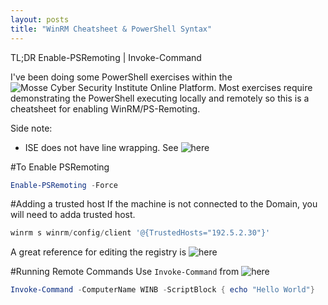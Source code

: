 ```yaml
---
layout: posts
title: "WinRM Cheatsheet & PowerShell Syntax"
---
```


TL;DR Enable-PSRemoting | Invoke-Command

I've been doing some PowerShell exercises within the ![Mosse Cyber Security Institute](https://www.mosse-institute.com/) Online Platform. Most exercises require demonstrating the PowerShell executing locally and remotely so this is a cheatsheet for enabling WinRM/PS-Remoting.



Side note:  
* ISE does not have line wrapping. See ![here](https://superuser.com/questions/871178/line-wrapping-in-powershell-ise-console)



#To Enable PSRemoting
```powershell
Enable-PSRemoting -Force
```


#Adding a trusted host
If the machine is not connected to the Domain, you will need to adda   trusted host.

```powershell
winrm s winrm/config/client '@{TrustedHosts="192.5.2.30"}'
```

A great reference for editing the registry is ![here](https://blog.netwrix.com/2018/09/11/how-to-get-edit-create-and-delete-registry-keys-with-powershell/)


#Running Remote Commands
Use `Invoke-Command` from ![here](https://docs.microsoft.com/en-us/powershell/module/microsoft.powershell.core/invoke-command?view=powershell-7)


```powershell
Invoke-Command -ComputerName WINB -ScriptBlock { echo "Hello World"}
```
